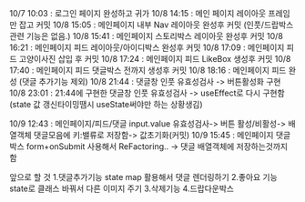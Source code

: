 10/7 10:03 : 로그인 페이지 완성하고 귀가
10/8 14:15 : 메인 페이지 레이아웃 프레임만 잡고 커밋
10/8 15:05 : 메인페이지 내부 Nav 레이아웃 완성후 커밋 (인풋/드랍박스 관련 기능은 없음.)
10/8 15:41 : 메인페이지 스토리박스 레이아웃 완성후 커밋
10/8 16:21 : 메인페이지 피드 레이아웃/아이디박스 완성후 커밋
10/8 17:09 : 메인페이지 피드 고양이사진 삽입 후 커밋
10/8 17:24 : 메인페이지 피드 LikeBox 생성후 커밋
10/8 17:40 : 메인페이지 피드 댓글박스 전까지 생성후 커밋
10/8 18:16 : 메인페이지 피드 완성 (댓글 추가기능 제외)
10/8 21:44 : 댓글창 인풋 유효성검사 -> 버튼활성화 구현
10/8 23:01 : 21:44에 구현한 댓글창 인풋 유효성검사 -> useEffect로 다시 구현함 (state 값 갱신타이밍땜시 useState써야만 하는 상황생김)

10/9 12:43 : 메인페이지/피드/댓글 input.value 유효성검사-> 버튼 활성/비활성-> 배열객체 댓글모음에 키:밸류로 저장함-> 값초기화(커밋)
10/9 15:45 : 메인페이지 댓글박스 form+onSubmit 사용해서 ReFactoring.. -> 댓글 배열객체에 저장하는것까지 함

앞으로 할 것 1.댓글추가기능 state map 활용해서 댓글 렌더링하기 2.좋아요 기능 state로 클래스 바꿔서 다른 이미지 주기 3.삭제기능 4.드랍다운박스
